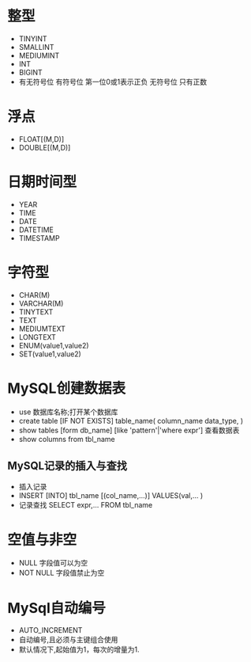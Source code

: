 # 整型 
* TINYINT
* SMALLINT
* MEDIUMINT
* INT
* BIGINT
* 有无符号位  有符号位 第一位0或1表示正负  无符号位 只有正数
# 浮点
* FLOAT[(M,D)]
* DOUBLE[(M,D)]
# 日期时间型
* YEAR
* TIME
* DATE
* DATETIME
* TIMESTAMP
# 字符型
* CHAR(M)
* VARCHAR(M)
* TINYTEXT
* TEXT
* MEDIUMTEXT
* LONGTEXT
* ENUM(value1,value2)
* SET(value1,value2)

#  MySQL创建数据表
* use 数据库名称;打开某个数据库
* create table [IF NOT EXISTS] table_name(
    column_name data_type,
)
* show tables [form db_name] [like 'pattern'|'where expr'] 查看数据表
* show columns from tbl_name
## MySQL记录的插入与查找
* 插入记录
* INSERT [INTO] tbl_name [(col_name,...)] VALUES(val,... )
* 记录查找  SELECT expr,... FROM tbl_name
# 空值与非空
* NULL  字段值可以为空
* NOT NULL 字段值禁止为空
# MySql自动编号
* AUTO_INCREMENT
* 自动编号,且必须与主键组合使用
* 默认情况下,起始值为1，每次的增量为1.